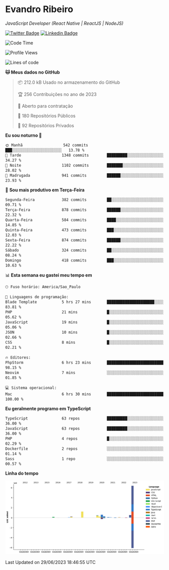 # Evandro **Ribeiro**

*JavaScript Developer (React Native | ReactJS | NodeJS)*

[![Twitter Badge](https://img.shields.io/badge/-@ribeiroevandro-201B2D?style=flat-square&labelColor=201B2D&logo=twitter&logoColor=white&link=https://twitter.com/ribeiroevandro)](https://twitter.com/ribeiroevandro) 
[![Linkedin Badge](https://img.shields.io/badge/-Evandro%20Ribeiro-201B2D?style=flat-square&logo=Linkedin&logoColor=white&link=https://www.linkedin.com/in/ribeiroevandro)](https://www.linkedin.com/in/ribeiroevandro) 


<!--START_SECTION:waka-->
![Code Time](http://img.shields.io/badge/Code%20Time-3%2C244%20hrs%2030%20mins-blue)

![Profile Views](http://img.shields.io/badge/Visualizac%C3%B5es%20do%20perfil-0-blue)

![Lines of code](https://img.shields.io/badge/Desde%20o%20Hello%20World%20eu%20escrevi-10.2%20million%20linhas%20de%20c%C3%B3digo-blue)

**🐱 Meus dados no GitHub** 

> 📦 212.0 kB Usado no armazenamento do GitHub 
 > 
> 🏆 256 Contribuições no ano de 2023
 > 
> 💼 Aberto para contratação
 > 
> 📜 180 Repositórios Públicos 
 > 
> 🔑 92 Repositórios Privados 
 > 
**Eu sou noturno 🦉** 

```text
🌞 Manhã                  542 commits         ███░░░░░░░░░░░░░░░░░░░░░░   13.78 % 
🌆 Tarde                  1348 commits        █████████░░░░░░░░░░░░░░░░   34.27 % 
🌃 Noite                  1102 commits        ███████░░░░░░░░░░░░░░░░░░   28.02 % 
🌙 Madrugada              941 commits         ██████░░░░░░░░░░░░░░░░░░░   23.93 % 
```
📅 **Sou mais produtivo em Terça-Feira** 

```text
Segunda-Feira            382 commits         ██░░░░░░░░░░░░░░░░░░░░░░░   09.71 % 
Terça-Feira              878 commits         ██████░░░░░░░░░░░░░░░░░░░   22.32 % 
Quarta-Feira             584 commits         ████░░░░░░░░░░░░░░░░░░░░░   14.85 % 
Quinta-Feira             473 commits         ███░░░░░░░░░░░░░░░░░░░░░░   12.03 % 
Sexta-Feira              874 commits         ██████░░░░░░░░░░░░░░░░░░░   22.22 % 
Sábado                   324 commits         ██░░░░░░░░░░░░░░░░░░░░░░░   08.24 % 
Domingo                  418 commits         ███░░░░░░░░░░░░░░░░░░░░░░   10.63 % 
```


📊 **Esta semana eu gastei meu tempo em** 

```text
🕑︎ Fuso horário: America/Sao_Paulo

💬 Linguagens de programação: 
Blade Template           5 hrs 27 mins       █████████████████████░░░░   83.81 % 
PHP                      21 mins             █░░░░░░░░░░░░░░░░░░░░░░░░   05.62 % 
JavaScript               19 mins             █░░░░░░░░░░░░░░░░░░░░░░░░   05.06 % 
JSON                     10 mins             █░░░░░░░░░░░░░░░░░░░░░░░░   02.66 % 
CSS                      8 mins              █░░░░░░░░░░░░░░░░░░░░░░░░   02.21 % 

🔥 Editores: 
PhpStorm                 6 hrs 23 mins       █████████████████████████   98.15 % 
Neovim                   7 mins              ░░░░░░░░░░░░░░░░░░░░░░░░░   01.85 % 

💻 Sistema operacional: 
Mac                      6 hrs 30 mins       █████████████████████████   100.00 % 
```

**Eu geralmente programo em TypeScript** 

```text
TypeScript               63 repos            █████████░░░░░░░░░░░░░░░░   36.00 % 
JavaScript               63 repos            █████████░░░░░░░░░░░░░░░░   36.00 % 
PHP                      4 repos             █░░░░░░░░░░░░░░░░░░░░░░░░   02.29 % 
Dockerfile               2 repos             ░░░░░░░░░░░░░░░░░░░░░░░░░   01.14 % 
Sass                     1 repo              ░░░░░░░░░░░░░░░░░░░░░░░░░   00.57 % 
```



**Linha do tempo**

![Lines of Code chart](https://raw.githubusercontent.com/ribeiroevandro/ribeiroevandro/main/assets/bar_graph.png)


 Last Updated on 29/06/2023 18:46:55 UTC
<!--END_SECTION:waka-->
